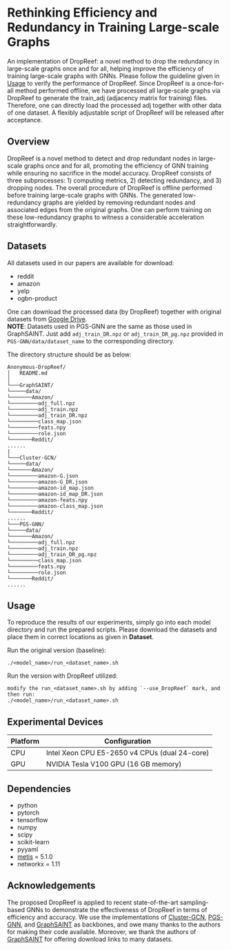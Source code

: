 # Rethinking Efficiency and Redundancy in Training Large-scale Graphs
An implementation of DropReef: a novel method to drop the redundancy in large-scale graphs once and for all, helping improve the efficiency of training large-scale graphs with GNNs. Please follow the guideline given in [Usage](#Usage) to verify the performance of DropReef. Since DropReef is a once-for-all method performed offline, we have processed all large-scale graphs via DropReef to generate the train_adj (adjacency matrix for training) files. Therefore, one can directly load the processed adj together with other data of one dataset. A flexibly adjustable script of DropReef will be released after acceptance.


## Overview
DropReef is a novel method to detect and drop redundant nodes in large-scale graphs once and for all, promoting the efficiency of GNN training while ensuring no sacrifice in the model accuracy. DropReef consists of three subprocesses: 1) computing metrics, 2) detecting redundancy, and 3) dropping nodes. The overall procedure of DropReef is offline performed before training large-scale graphs with GNNs. The generated low-redundancy graphs are yielded by removing redundant nodes and associated edges from the original graphs. One can perform training on these low-redundancy graphs to witness a considerable acceleration straightforwardly.


## Datasets
All datasets used in our papers are available for download:
* reddit
* amazon
* yelp
* ogbn-product 
  
One can download the processed data (by DropReef) together with original datasets from [Google Drive](https://drive.google.com/drive/folders/1UM7WgCLvMX1ToMXcKn0lKG7DNkSwfNZE?usp=sharing).  
**NOTE**: Datasets used in PGS-GNN are the same as those used in GraphSAINT. Just add `adj_train_DR.npz` or `adj_train_DR_pg.npz` provided in ```PGS-GNN/data/dataset_name``` to the corresponding directory. 

The directory structure should be as below:
```
Anonymous-DropReef/
│   README.md
│   
└───GraphSAINT/ 
└─────data/
└───────Amazon/
└─────────adj_full.npz
└─────────adj_train.npz
└─────────adj_train_DR.npz
└─────────class_map.json
└─────────feats.npy
└─────────role.json
└───────Reddit/
......
|   
└───Cluster-GCN/
└─────data/
└───────Amazon/
└─────────amazon-G.json
└─────────amazon-G_DR.json
└─────────amazon-id_map.json
└─────────amazon-id_map_DR.json
└─────────amazon-feats.npy
└─────────amazon-class_map.json
└───────Reddit/
......
└───PGS-GNN/
└─────data/
└───────Amazon/
└─────────adj_full.npz
└─────────adj_train.npz
└─────────adj_train_DR_pg.npz
└─────────class_map.json
└─────────feats.npy
└─────────role.json
└───────Reddit/
......
```

## Usage
To reproduce the results of our experiments, simply go into each model directory and run the prepared scripts. Please download the datasets and place them in correct locations as given in **Dataset**.

Run the original version (baseline):
```
./<model_name>/run_<dataset_name>.sh
```
Run the version with DropReef utilized:
```
modify the run_<dataset_name>.sh by adding `--use_DropReef` mark, and then run:
./<model_name>/run_<dataset_name>.sh
```

## Experimental Devices
| Platform | Configuration |
|---|---
| CPU | Intel Xeon CPU E5-2650 v4 CPUs (dual 24-core) |
| GPU | NVIDIA Tesla V100 GPU (16 GB memory) |


## Dependencies
* python
* pytorch
* tensorflow
* numpy
* scipy
* scikit-learn
* pyyaml
* [metis](https://github.com/google-research/google-research/tree/master/cluster_gcn) = 5.1.0
* networkx = 1.11


## Acknowledgements
The proposed DropReef is applied to recent state-of-the-art sampling-based GNNs to demonstrate the effectiveness of DropReef in terms of efficiency and accuracy. We use the implementations of [Cluster-GCN](https://github.com/google-research/google-research/tree/master/cluster_gcn), [PGS-GNN](https://github.com/ZimpleX/gcn-ipdps19), and [GraphSAINT](https://github.com/GraphSAINT/GraphSAINT) as backbones, and owe many thanks to the authors for making their code available. Moreover, we thank the authors of [GraphSAINT](https://github.com/GraphSAINT/GraphSAINT) for offering download links to many datasets. 